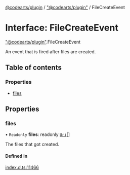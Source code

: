 [@codearts/plugin](../README.md) / ["@codearts/plugin"](../modules/_codearts_plugin_.md) / FileCreateEvent

# Interface: FileCreateEvent

["@codearts/plugin"](../modules/_codearts_plugin_.md).FileCreateEvent

An event that is fired after files are created.

## Table of contents

### Properties

- [files](codearts_plugin_.FileCreateEvent.md#files)

## Properties

### files

• `Readonly` **files**: readonly [`Uri`](../classes/codearts_plugin_.Uri.md)[]

The files that got created.

#### Defined in

[index.d.ts:11466](https://github.com/huaweicloud/cloudide-plugin-api/blob/a055dd0/index.d.ts#L11466)

